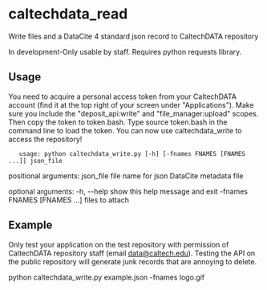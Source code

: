 # caltechdata_read

Write files and a DataCite 4 standard json record to CaltechDATA repository

In development-Only usable by staff. Requires python requests library. 

## Usage

You need to acquire a personal access token from your CaltechDATA account
(find it at the top right of your screen under "Applications").
Make sure you include the "deposit_api:write" and "file_manager:upload"
scopes.  Then copy the token to token.bash.  Type source token.bash in 
the command line to load the token.  You can now use caltechdata_write
to access the repository!

```shell
   usage: python caltechdata_write.py [-h] [-fnames FNAMES [FNAMES ...]] json_file
```

positional arguments:
  json_file                     file name for json DataCite metadata file

optional arguments:
  -h, --help                    show this help message and exit
  -fnames FNAMES [FNAMES ...]   files to attach

## Example

Only test your application on the test repository with permission of CaltechDATA 
repository staff (email data@caltech.edu).  Testing the API on the public 
repository will generate junk records that are annoying to delete.

python caltechdata_write.py example.json -fnames logo.gif

